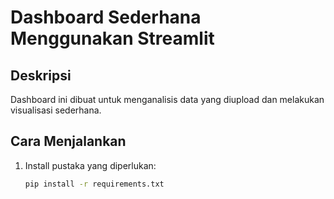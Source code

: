 # Dashboard Sederhana Menggunakan Streamlit

## Deskripsi
Dashboard ini dibuat untuk menganalisis data yang diupload dan melakukan visualisasi sederhana.

## Cara Menjalankan
1. Install pustaka yang diperlukan:
   ```bash
   pip install -r requirements.txt